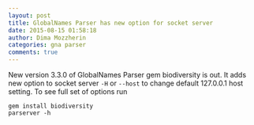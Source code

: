 ```yaml
---
layout: post
title: GlobalNames Parser has new option for socket server
date: 2015-08-15 01:58:18
author: Dima Mozzherin
categories: gna parser
comments: true
---
```


New version 3.3.0 of GlobalNames Parser gem biodiversity is out. It adds new
option to socket server `-H` or `--host` to change default 127.0.0.1
host setting.  To see full set of options run

```
gem install biodiversity
parserver -h
```

